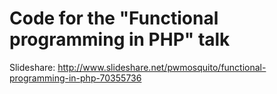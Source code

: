 # Code for the "Functional programming in PHP" talk

Slideshare:
http://www.slideshare.net/pwmosquito/functional-programming-in-php-70355736

